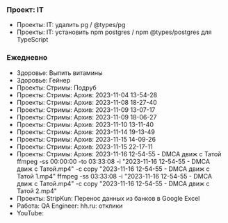 
### Проект: IT

- Проекты: IT: удалить pg / @types/pg
- Проекты: IT: установить npm postgres / npm @types/postgres для TypeScript

### Ежедневно
- Здоровье: Выпить витамины
- Здоровье: Гейнер
- Проекты: Стримы: Подруб
- Проекты: Стримы: Архив: 2023-11-04 13-54-28
- Проекты: Стримы: Архив: 2023-11-08 18-27-40
- Проекты: Стримы: Архив: 2023-11-09 13-07-17
- Проекты: Стримы: Архив: 2023-11-09 18-06-27
- Проекты: Стримы: Архив: 2023-11-10 13-11-40
- Проекты: Стримы: Архив: 2023-11-14 19-13-49
- Проекты: Стримы: Архив: 2023-11-15 14-09-26
- Проекты: Стримы: Архив: 2023-11-15 22-17-11
- Проекты: Стримы: Архив: 2023-11-16 12-54-55 - DMCA движ с Татой
  ffmpeg -ss 00:00:00 -to 03:33:08 -i "2023-11-16 12-54-55 - DMCA движ с Татой.mp4" -c copy "2023-11-16 12-54-55 - DMCA движ с Татой 1.mp4"
  ffmpeg -ss 03:33:08 -i "2023-11-16 12-54-55 - DMCA движ с Татой.mp4" -c copy "2023-11-16 12-54-55 - DMCA движ с Татой 2.mp4"
- Проекты: StripKun: Перенос данных из банков в Google Excel
- Работа: QA Engineer: hh.ru: отклики
- YouTube: